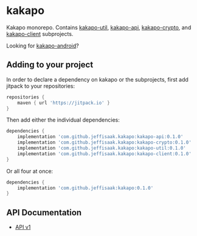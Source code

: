 # kakapo

Kakapo monorepo. Contains [kakapo-util](kakapo-util), [kakapo-api](kakapo-api), [kakapo-crypto](kakapo-crypto), and [kakapo-client](kakapo-client) subprojects.

Looking for [kakapo-android](https://github.com/jeffisaak/kakapo-android)?

## Adding to your project

In order to declare a dependency on kakapo or the subprojects, first add jitpack to your repositories:

```groovy
repositories {
    maven { url 'https://jitpack.io' }
}
```

Then add either the individual dependencies:

```groovy
dependencies {
    implementation 'com.github.jeffisaak.kakapo:kakapo-api:0.1.0'
    implementation 'com.github.jeffisaak.kakapo:kakapo-crypto:0.1.0'
    implementation 'com.github.jeffisaak.kakapo:kakapo-util:0.1.0'
    implementation 'com.github.jeffisaak.kakapo:kakapo-client:0.1.0'
}
```

Or all four at once:

```groovy
dependencies {
    implementation 'com.github.jeffisaak:kakapo:0.1.0'
}
```

## API Documentation

- [API v1](API-V1.md)